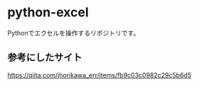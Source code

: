 # python-excel
Pythonでエクセルを操作するリポジトリです。

## 参考にしたサイト
https://qiita.com/jhorikawa_err/items/fb9c03c0982c29c5b6d5

